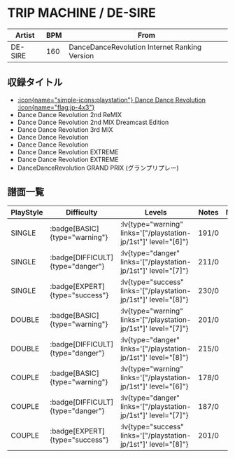 # TRIP MACHINE / DE-SIRE

|Artist|BPM|From|
|------|---|----|
|DE-SIRE|160|DanceDanceRevolution Internet Ranking Version|

## 収録タイトル

- [:icon{name="simple-icons:playstation"} Dance Dance Revolution :icon{name="flag:jp-4x3"}](/playstation-jp/1st)
- Dance Dance Revolution 2nd ReMIX
- Dance Dance Revolution 2nd MIX Dreamcast Edition
- Dance Dance Revolution 3rd MIX
- Dance Dance Revolution
- Dance Dance Revolution
- Dance Dance Revolution EXTREME
- Dance Dance Revolution EXTREME
- DanceDanceRevolution GRAND PRIX (グランプリプレー)

## 譜面一覧

|PlayStyle|Difficulty|Levels|Notes|Movie|
|---------|----------|------|-----|-----|
|SINGLE| :badge[BASIC]{type="warning"}| :lv{type="warning" links='["/playstation-jp/1st"]' level="[6]"}|191/0||
|SINGLE| :badge[DIFFICULT]{type="danger"}| :lv{type="danger" links='["/playstation-jp/1st"]' level="[7]"}|211/0||
|SINGLE| :badge[EXPERT]{type="success"}| :lv{type="success" links='["/playstation-jp/1st"]' level="[8]"}|230/0||
|DOUBLE| :badge[BASIC]{type="warning"}| :lv{type="warning" links='["/playstation-jp/1st"]' level="[7]"}|201/0||
|DOUBLE| :badge[DIFFICULT]{type="danger"}| :lv{type="danger" links='["/playstation-jp/1st"]' level="[8]"}|215/0||
|COUPLE| :badge[BASIC]{type="warning"}| :lv{type="warning" links='["/playstation-jp/1st"]' level="[6]"}|178/0||
|COUPLE| :badge[DIFFICULT]{type="danger"}| :lv{type="danger" links='["/playstation-jp/1st"]' level="[7]"}|187/0||
|COUPLE| :badge[EXPERT]{type="success"}| :lv{type="success" links='["/playstation-jp/1st"]' level="[8]"}|201/0||
